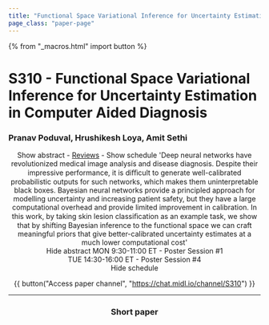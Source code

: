 ```yaml
---
title: "Functional Space Variational Inference for Uncertainty Estimation in Computer Aided Diagnosis"
page_class: "paper-page"
---
```


{% from "_macros.html" import button %}

# S310 - Functional Space Variational Inference for Uncertainty Estimation in Computer Aided Diagnosis


### Pranav Poduval, Hrushikesh Loya, Amit Sethi

<center><a class="toggle_visibility" data-selector=".paper_abstract" data-level="3">Show abstract</a>
        - <a href="https://openreview.net/forum?id=eLL-c_Xc0B">Reviews</a>
        - <a class="toggle_visibility" data-selector=".paper_qa" data-level="3">Show schedule</a>

<span class="paper_abstract">
        'Deep neural networks have revolutionized medical image analysis and disease diagnosis. Despite their impressive performance, it is diﬃcult to generate well-calibrated probabilistic outputs for such networks, which makes them uninterpretable black boxes. Bayesian neural networks provide a principled approach for modelling uncertainty and increasing patient safety, but they have a large computational overhead and provide limited improvement in calibration. In this work, by taking skin lesion classiﬁcation as an example task, we show that by shifting Bayesian inference to the functional space we can craft meaningful priors that give better-calibrated uncertainty estimates at a much lower computational cost'
        <span class="actions">
  <br/>
  <a class="toggle_visibility" data-level="2">Hide abstract</a></span>
</span>

<span class="paper_qa">
        MON 9:30-11:00 ET - Poster Session #1<br/>TUE 14:30-16:00 ET - Poster Session #4
        <br/>
        <span class="actions"><a class="toggle_visibility" data-level="2">Hide schedule</a></span>
</span>

{{ button("Access paper channel", "https://chat.midl.io/channel/S310") }}

---

### Short paper
